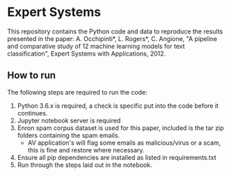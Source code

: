 # Expert Systems
This repository contains the Python code and data to reproduce the results presented in the paper:
A. Occhipinti*, L. Rogers*, C.  Angione, "A pipeline and comparative study of 12 machine learning models for text classification", Expert Systems with Applications, 2012.

## How to run
The following steps are required to run the code:

1) Python 3.6.x is required, a check is specific put into the code before it continues.
2) Jupyter notebook server is required
3) Enron spam corpus dataset is used for this paper, included is the tar zip folders containing the spam emails.
    * AV application's will flag some emails as malicious/virus or a scam, this is fine and restore where necessary.
4) Ensure all pip dependencies are installed as listed in requirements.txt
5) Run through the steps laid out in the notebook.

